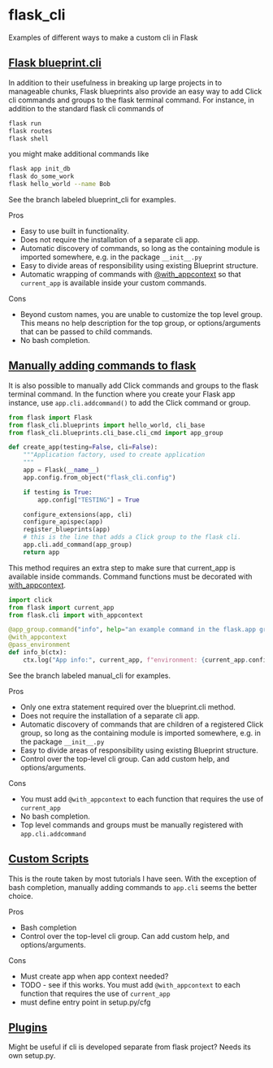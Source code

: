 # flask_cli

Examples of different ways to make a custom cli in Flask

## [Flask blueprint.cli](https://flask.palletsprojects.com/en/1.1.x/cli/#registering-commands-with-blueprints)

In addition to their usefulness in breaking up large projects in to manageable chunks, Flask blueprints also provide an easy way to add Click cli commands and groups to the flask terminal command. For instance, in addition to the standard flask cli commands of

```bash
flask run
flask routes
flask shell
```

you might make additional commands like

```bash
flask app init_db
flask do_some_work
flask hello_world --name Bob
```

See the branch labeled blueprint_cli for examples.

Pros

- Easy to use built in functionality.
- Does not require the installation of a separate cli app.
- Automatic discovery of commands, so long as the containing module is imported somewhere, e.g. in the package `__init__.py`
- Easy to divide areas of responsibility using existing Blueprint structure.
- Automatic wrapping of commands with [@with_appcontext](https://flask.palletsprojects.com/en/1.1.x/cli/#application-context) so that `current_app` is available inside your custom commands.

Cons

- Beyond custom names, you are unable to customize the top level group. This means no help description for the top group, or options/arguments that can be passed to child commands.
- No bash completion.

## [Manually adding commands to flask](https://flask.palletsprojects.com/en/1.1.x/cli/#application-context)

It is also possible to manually add Click commands and groups to the flask terminal command. In the function where you create your Flask app instance, use `app.cli.addcommand()` to add the Click command or group.

```python
from flask import Flask
from flask_cli.blueprints import hello_world, cli_base
from flask_cli.blueprints.cli_base.cli_cmd import app_group

def create_app(testing=False, cli=False):
    """Application factory, used to create application
    """
    app = Flask(__name__)
    app.config.from_object("flask_cli.config")

    if testing is True:
        app.config["TESTING"] = True

    configure_extensions(app, cli)
    configure_apispec(app)
    register_blueprints(app)
    # this is the line that adds a Click group to the flask cli.
    app.cli.add_command(app_group)
    return app
```

This method requires an extra step to make sure that current_app is available inside commands. Command functions must be decorated with [with_appcontext](https://flask.palletsprojects.com/en/1.1.x/cli/#application-context).

```python
import click
from flask import current_app
from flask.cli import with_appcontext

@app_group.command("info", help="an example command in the flask.app group.")
@with_appcontext
@pass_environment
def info_b(ctx):
    ctx.log("App info:", current_app, f"environment: {current_app.config.get('ENV')}")
```

See the branch labeled manual_cli for examples.

Pros

- Only one extra statement required over the blueprint.cli method.
- Does not require the installation of a separate cli app.
- Automatic discovery of commands that are children of a registered Click group, so long as the containing module is imported somewhere, e.g. in the package `__init__.py`
- Easy to divide areas of responsibility using existing Blueprint structure.
- Control over the top-level cli group. Can add custom help, and options/arguments.

Cons

- You must add `@with_appcontext` to each function that requires the use of `current_app`
- No bash completion.
- Top level commands and groups must be manually registered with `app.cli.addcommand`

## [Custom Scripts](https://flask.palletsprojects.com/en/1.1.x/cli/#custom-scripts)

This is the route taken by most tutorials I have seen. With the exception of bash completion, manually adding commands to `app.cli` seems the better choice.

Pros

- Bash completion
- Control over the top-level cli group. Can add custom help, and options/arguments.

Cons

- Must create app when app context needed?
- TODO - see if this works. You must add `@with_appcontext` to each function that requires the use of `current_app`
- must define entry point in setup.py/cfg

## [Plugins](https://flask.palletsprojects.com/en/1.1.x/cli/#plugins)

Might be useful if cli is developed separate from flask project? Needs its own setup.py.
